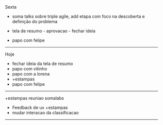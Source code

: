 Sexta

- soma talks sobre triple agile, add etapa com foco na descoberta e definição do problema

- tela de resumo - aprovacao - fechar ideia

- papo com felipe

---

Hoje

- fechar ideia da tela de resumo
- papo com vitinho 
- papo com a lorena
- +estampas
- papo com felipe

---

+estampas
reuniao somalabs

- Feedback de ux +estampas
- mudar interacao da classificacao

---

